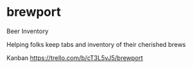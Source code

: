 # brewport
Beer Inventory

Helping folks keep tabs and inventory of their cherished brews

Kanban
https://trello.com/b/cT3L5vJ5/brewport
